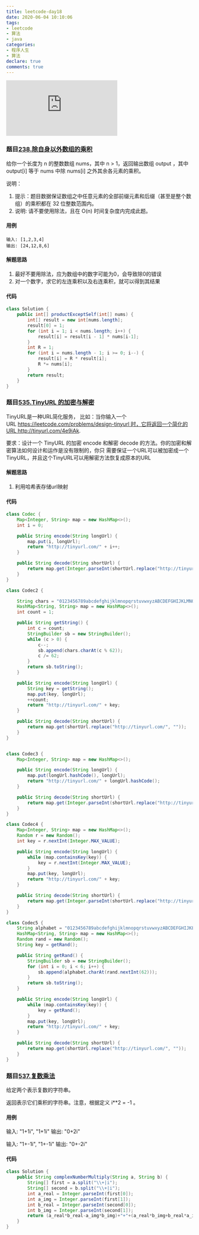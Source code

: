 ```yaml
---
title: leetcode-day18
date: 2020-06-04 10:10:06
tags:
- leetcode
- 算法
- java
categories:
- 程序人生
- 算法
declare: true
comments: true
---
```


![图片](http://api.mtyqx.cn/api/random.php?88)
<!-- more -->


### 题目[238.除自身以外数组的乘积](https://leetcode-cn.com/problems/product-of-array-except-self/)
给你一个长度为 n 的整数数组 nums，其中 n > 1，返回输出数组 output ，其中 output[i] 等于 nums 中除 nums[i] 之外其余各元素的乘积。

说明：
1. 提示：题目数据保证数组之中任意元素的全部前缀元素和后缀（甚至是整个数组）的乘积都在 32 位整数范围内。
2. 说明: 请不要使用除法，且在 O(n) 时间复杂度内完成此题。

#### 用例
```
输入: [1,2,3,4]
输出: [24,12,8,6]
```

#### 解题思路
1. 最好不要用除法，应为数组中的数字可能为0，会导致除0的错误
2. 对一个数字，求它的左连乘积以及右连乘积，就可以得到其结果

#### 代码
```java
class Solution {
    public int[] productExceptSelf(int[] nums) {
        int[] result = new int[nums.length];
        result[0] = 1;
        for (int i = 1; i < nums.length; i++) {
            result[i] = result[i - 1] * nums[i-1];
        }
        int R = 1;
        for (int i = nums.length - 1; i >= 0; i--) {
            result[i] = R * result[i];
            R *= nums[i];
        }
        return result;
    }
}
```


### 题目[535.TinyURL 的加密与解密](https://leetcode-cn.com/problems/encode-and-decode-tinyurl/)
TinyURL是一种URL简化服务， 比如：当你输入一个URL https://leetcode.com/problems/design-tinyurl 时，它将返回一个简化的URL http://tinyurl.com/4e9iAk.

要求：设计一个 TinyURL 的加密 encode 和解密 decode 的方法。你的加密和解密算法如何设计和运作是没有限制的，你只
需要保证一个URL可以被加密成一个TinyURL，并且这个TinyURL可以用解密方法恢复成原本的URL

#### 解题思路
1. 利用哈希表存储url映射

#### 代码
```java
class Codec {
    Map<Integer, String> map = new HashMap<>();
    int i = 0;

    public String encode(String longUrl) {
        map.put(i, longUrl);
        return "http://tinyurl.com/" + i++;
    }

    public String decode(String shortUrl) {
        return map.get(Integer.parseInt(shortUrl.replace("http://tinyurl.com/", "")));
    }
}

class Codec2 {

    String chars = "0123456789abcdefghijklmnopqrstuvwxyzABCDEFGHIJKLMNOPQRSTUVWXYZ";
    HashMap<String, String> map = new HashMap<>();
    int count = 1;

    public String getString() {
        int c = count;
        StringBuilder sb = new StringBuilder();
        while (c > 0) {
            c--;
            sb.append(chars.charAt(c % 62));
            c /= 62;
        }
        return sb.toString();
    }

    public String encode(String longUrl) {
        String key = getString();
        map.put(key, longUrl);
        ++count;
        return "http://tinyurl.com/" + key;
    }

    public String decode(String shortUrl) {
        return map.get(shortUrl.replace("http://tinyurl.com/", ""));
    }
}


class Codec3 {
    Map<Integer, String> map = new HashMap<>();

    public String encode(String longUrl) {
        map.put(longUrl.hashCode(), longUrl);
        return "http://tinyurl.com/" + longUrl.hashCode();
    }

    public String decode(String shortUrl) {
        return map.get(Integer.parseInt(shortUrl.replace("http://tinyurl.com/", "")));
    }
}

class Codec4 {
    Map<Integer, String> map = new HashMap<>();
    Random r = new Random();
    int key = r.nextInt(Integer.MAX_VALUE);

    public String encode(String longUrl) {
        while (map.containsKey(key)) {
            key = r.nextInt(Integer.MAX_VALUE);
        }
        map.put(key, longUrl);
        return "http://tinyurl.com/" + key;
    }

    public String decode(String shortUrl) {
        return map.get(Integer.parseInt(shortUrl.replace("http://tinyurl.com/", "")));
    }
}

class Codec5 {
    String alphabet = "0123456789abcdefghijklmnopqrstuvwxyzABCDEFGHIJKLMNOPQRSTUVWXYZ";
    HashMap<String, String> map = new HashMap<>();
    Random rand = new Random();
    String key = getRand();

    public String getRand() {
        StringBuilder sb = new StringBuilder();
        for (int i = 0; i < 6; i++) {
            sb.append(alphabet.charAt(rand.nextInt(62)));
        }
        return sb.toString();
    }

    public String encode(String longUrl) {
        while (map.containsKey(key)) {
            key = getRand();
        }
        map.put(key, longUrl);
        return "http://tinyurl.com/" + key;
    }

    public String decode(String shortUrl) {
        return map.get(shortUrl.replace("http://tinyurl.com/", ""));
    }
}
```


### 题目[537.复数乘法](https://leetcode-cn.com/problems/complex-number-multiplication/)
给定两个表示复数的字符串。

返回表示它们乘积的字符串。注意，根据定义 i**2 = -1 。

#### 用例
输入: "1+1i", "1+1i"
输出: "0+2i"

输入: "1+-1i", "1+-1i"
输出: "0+-2i"

#### 代码
```java
class Solution {
    public String complexNumberMultiply(String a, String b) {
        String[] first = a.split("\\+|i");
        String[] second = b.split("\\+|i");
        int a_real = Integer.parseInt(first[0]);
        int a_img = Integer.parseInt(first[1]);
        int b_real = Integer.parseInt(second[0]);
        int b_img = Integer.parseInt(second[1]);
        return (a_real*b_real-a_img*b_img)+"+"+(a_real*b_img+b_real*a_img)+"i";
    }
}
```